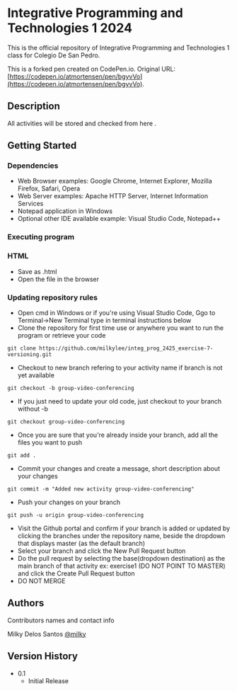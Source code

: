 # Integrative Programming and Technologies 1 2024

This is the official repository of Integrative Programming and Technologies 1 class for Colegio De San Pedro.

This is a forked pen created on CodePen.io. Original URL: [https://codepen.io/atmortensen/pen/bgyvVo](https://codepen.io/atmortensen/pen/bgyvVo).

## Description

All activities will be stored and checked from here .

## Getting Started

### Dependencies

* Web Browser examples: Google Chrome, Internet Explorer, Mozilla Firefox, Safari, Opera
* Web Server examples: Apache HTTP Server, Internet Information Services
* Notepad application in Windows
* Optional other IDE available example: Visual Studio Code, Notepad++

### Executing program

### HTML

* Save as .html
* Open the file in the browser

### Updating repository rules

* Open cmd in Windows or if you're using Visual Studio Code, Ggo to Terminal->New Terminal type in terminal instructions below
* Clone the repository for first time use or anywhere you want to run the program or retrieve your code
```
git clone https://github.com/milkylee/integ_prog_2425_exercise-7-versioning.git
```
* Checkout to new branch refering to your activity name if branch is not yet available 
```
git checkout -b group-video-conferencing
```
* If you just need to update your old code, just checkout to your branch without -b
```
git checkout group-video-conferencing
```
* Once you are sure that you're already inside your branch, add all the files you want to push
```
git add .
```
* Commit your changes and create a message, short description about your changes
```
git commit -m "Added new activity group-video-conferencing"
```
* Push your changes on your branch
```
git push -u origin group-video-conferencing
```
* Visit the Github portal and confirm if your branch is added or updated by clicking the branches under the repository name, beside the dropdown that displays master (as the default branch)
* Select your branch and click the New Pull Request button
* Do the pull request by selecting the base(dropdown destination) as the main branch of that activity ex: exercise1 (DO NOT POINT TO MASTER) and click the Create Pull Request button
* DO NOT MERGE

## Authors

Contributors names and contact info

Milky Delos Santos
[@milky](https://github.com/milkylee)

## Version History

* 0.1
    * Initial Release

